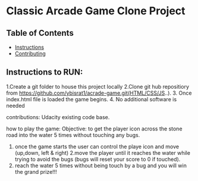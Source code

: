 # Classic Arcade Game Clone Project

## Table of Contents

- [Instructions](#instructions)
- [Contributing](#contributing)

## Instructions to RUN:
1.Create a git folder to house this project locally
2.Clone git hub repositiory from  https://github.com/ybisrat1/acrade-game.git(HTML/CSS/JS..).
3. Once index.html file is loaded the game begins.
4. No additional software is needed


contributions:
 Udacity existing code base.


 
how to play the game:
Objective: to get the player icon across the stone road into the water 5 times without touching any bugs.
1. once the game starts the user can control the playe icon and move (up,down, left & right)
2.move the player until it reaches the water while trying to avoid the bugs (bugs will reset your score to 0 if touched).
3. reach the water 5 times without being touch by a bug and you will win the grand prize!!!
